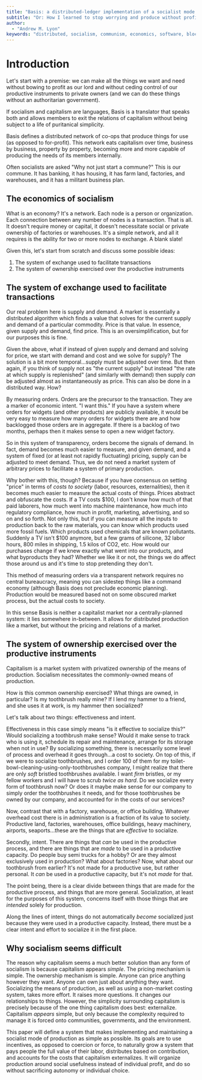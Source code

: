 ```yaml
---
title: "Basis: a distributed-ledger implementation of a socialist mode of production"
subtitle: "Or: How I learned to stop worrying and produce without profits<br><br>**(Last update: Aug 6, 2020)**"
author:
  - "Andrew M. Lyon"
keywords: "distributed, socialism, communism, economics, software, blockchain, dlt, cybernetics"
---
```


# Introduction

Let's start with a premise: we can make all the things we want and need without bowing to profit as our lord and without ceding control of our productive instruments to private owners (and we can do these things without an authoritarian government).

If socialism and capitalism are languages, Basis is a translator that speaks both and allows members to exit the relations of capitalism without being subject to a life of puritanical simplicity.

Basis defines a distributed network of co-ops that produce things for use (as opposed to for-profit). This network eats capitalism over time, business by business, property by property, becoming more and more capable of producing the needs of its members internally.

Often socialists are asked "Why not just start a commune?" This is our commune. It has banking, it has housing, it has farm land, factories, and warehouses, and it has a militant business plan.

## The economics of socialism

What is an economy? It's a network. Each node is a person or organization. Each connection between any number of nodes is a transaction. That is all. It doesn't require money or capital, it doesn't necessitate social or private ownership of factories or warehouses. It's a simple network, and all it requires is the ability for two or more nodes to exchange. A blank slate!

Given this, let's start from scratch and discuss some possible ideas:

1. The system of exchange used to facilitate transactions
1. The system of ownership exercised over the productive instruments

## The system of exchange used to facilitate transactions

Our real problem here is supply and demand. A market is essentially a distributed algorithm which finds a value that solves for the current supply and demand of a particular commodity. Price is that value. In essence, given supply and demand, find price. This is an oversimplification, but for our purposes this is fine.

Given the above, what if instead of given supply and demand and solving for price, we start with demand and cost and we solve for supply? The solution is a bit more temporal...supply must be adjusted over time. But then again, if you think of supply not as "the current supply" but instead "the rate at which supply is replenished" (and similarly with demand) then supply *can* be adjusted almost as instantaneously as price. This can also be done in a distributed way. How?

By measuring orders. Orders are the precursor to the transaction. They are a marker of economic intent. "I want this." If you have a system where orders for widgets (and other products) are publicly available, it would be very easy to measure how many orders for widgets there are and how backlogged those orders are in aggregate. If there is a backlog of two months, perhaps then it makes sense to open a new widget factory.

So in this system of transparency, orders become the signals of demand. In fact, demand becomes much easier to measure, and given demand, and a system of fixed (or at least not rapidly fluctuating) pricing, supply can be adjusted to meet demand. Thus, we do not need a market system of arbitrary prices to facilitate a system of primary production.

Why bother with this, though? Because if you have consensus on setting "price" in terms of *costs to society* (labor, resources, externalities), then it becomes much easier to measure the actual costs of things. Prices abstract and obfuscate the costs. If a TV costs $100, I don't know how much of that paid laborers, how much went into machine maintenance, how much into regulatory compliance, how much in profit, marketing, advertising, and so on and so forth. Not only this, but if you can measure all the inputs to production back to the raw materials, you can know which products used more fossil fuels. Which products used chemicals that are known pollutants. Suddenly a TV isn't $100 anymore, but a few grams of silicone, 32 labor hours, 800 miles in shipping, 1.5 kilos of CO2, etc. How would our purchases change if we knew exactly what went into our products, and what byproducts they had? Whether we like it or not, the things we do affect those around us and it's time to stop pretending they don't.

This method of measuring orders via a transparent network requires no central bureaucracy, meaning you can sidestep things like a command economy (although Basis does not preclude economic planning). Production would be measured based not on some obscured market process, but the actual costs to society.

In this sense Basis is neither a capitalist market nor a centrally-planned system: it lies somewhere in-between. It allows for distributed production like a market, but without the pricing and relations of a market.

## The system of ownership exercised over the productive instruments

Capitalism is a market system with privatized ownership of the means of production. Socialism necessitates the commonly-owned means of production.

How is this common ownership exercised? What things are owned, in particular? Is my toothbrush really mine? If I lend my hammer to a friend, and she uses it at work, is my hammer then socialized?

Let's talk about two things: effectiveness and intent.

Effectiveness in this case simply means "is it effective to socialize this?" Would socializing a toothbrush make sense? Would it make sense to track who is using it, schedule its repair and maintenance, arrange for its storage when not in use? By socializing something, there is necessarily some level of process and overhead it goes through...a cost to society. On top of this, if we were to socialize toothbrushes, and I order 100 of them for my toilet-bowl-cleaning-using-only-toothbrushes company, I might realize that there are only *soft* bristled toothbrushes available. I want *firm* bristles, or my fellow workers and I will have to scrub *twice as hard*. Do we socialize every form of toothbrush now? Or does it maybe make sense for our company to simply order the toothbrushes it needs, and for those toothbrushes be owned by our company, and accounted for in the costs of our services?

Now, contrast that with a factory, warehouse, or office building. Whatever overhead cost there is in administration is a fraction of its value to society. Productive land, factories, warehouses, office buildings, heavy machinery, airports, seaports...these are the things that are *effective* to socialize.

Secondly, intent. There are things that *can* be used in the productive process, and there are things that are *made* to be used in a productive capacity. Do people buy semi trucks for a hobby? Or are they almost exclusively used in production? What about factories? Now, what about our toothbrush from earlier? It's not made for a productive use, but rather personal. It *can* be used in a productive capacity, but it's not *made* for that.

The point being, there is a clear divide between things that are made for the productive process, and things that are more general. Socialization, at least for the purposes of this system, concerns itself with those things that are *intended* solely for production.

Along the lines of intent, things do not automatically *become* socialized just because they were used in a productive capacity. Instead, there must be a clear intent and effort to socialize it in the first place.

## Why socialism seems difficult

The reason why capitalism seems a much better solution than any form of socialism is because capitalism appears *simple*. The pricing mechanism is simple. The ownership mechanism is simple. Anyone can price anything however they want. Anyone can own just about anything they want. Socializing the means of production, as well as using a non-market costing system, takes more effort. It raises more questions. It changes our relationships to things. However, the simplicity surrounding capitalism is precisely because of the one thing capitalism does best: externalize. Capitalism *appears* simple, but only because the complexity required to manage it is forced onto communities, governments, and the environment.

This paper will define a system that makes implementing and maintaining a socialist mode of production as simple as possible. Its goals are to use incentives, as opposed to coercion or force, to naturally grow a system that pays people the full value of their labor, distributes based on contribution, and accounts for the costs that capitalism externalizes. It will organize production around social usefulness instead of individual profit, and do so without sacrificing autonomy or individual choice.

